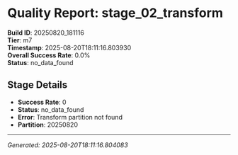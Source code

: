 # Quality Report: stage_02_transform

**Build ID**: 20250820_181116  
**Tier**: m7  
**Timestamp**: 2025-08-20T18:11:16.803930  
**Overall Success Rate**: 0.0%  
**Status**: no_data_found

## Stage Details

- **Success Rate**: 0
- **Status**: no_data_found
- **Error**: Transform partition not found
- **Partition**: 20250820

---
*Generated: 2025-08-20T18:11:16.804083*
